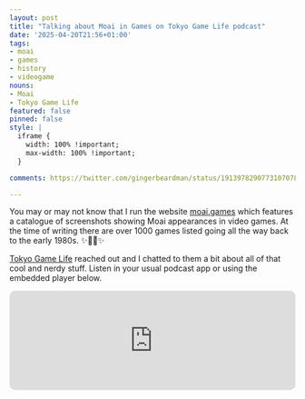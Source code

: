 ```yaml
---
layout: post
title: "Talking about Moai in Games on Tokyo Game Life podcast"
date: '2025-04-20T21:56+01:00'
tags:
- moai
- games
- history
- videogame
nouns:
- Moai
- Tokyo Game Life
featured: false
pinned: false
style: |
  iframe {
    width: 100% !important;
    max-width: 100% !important;
  }

comments: https://twitter.com/gingerbeardman/status/1913978290773107078

---
```


You may or may not know that I run the website [moai.games](https://moai.games) which features a catalogue of screenshots showing Moai appearances in video games. At the time of writing there are over 1000 games listed going all the way back to the early 1980s. ✨👋🗿✨

[Tokyo Game Life](https://tokyogamelife.com/episode/moai-in-japanese-games-with-matt-sephton-uncharted-waters-new-horizons) reached out and I chatted to them a bit about all of that cool and nerdy stuff. Listen in your usual podcast app or using the embedded player below.

<iframe allow="autoplay *; encrypted-media *; fullscreen *; clipboard-write" frameborder="0" height="175" style="width:100%;max-width:660px;overflow:hidden;border-radius:10px;" sandbox="allow-forms allow-popups allow-same-origin allow-scripts allow-storage-access-by-user-activation allow-top-navigation-by-user-activation" src="https://embed.podcasts.apple.com/au/podcast/moai-in-japanese-games-with-matt-sephton-uncharted/id1596631701?i=1000704182870"></iframe>
